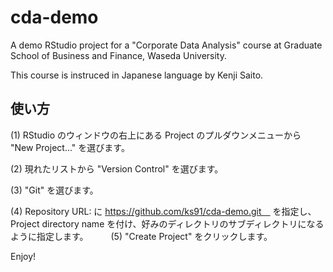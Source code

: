 # cda-demo
A demo RStudio project for a "Corporate Data Analysis" course at Graduate School of Business and Finance, Waseda University.

This course is instruced in Japanese language by Kenji Saito.

## 使い方

(1) RStudio のウィンドウの右上にある Project のプルダウンメニューから "New Project..." を選びます。

(2) 現れたリストから "Version Control" を選びます。

(3) "Git" を選びます。

(4) Repository URL: に https://github.com/ks91/cda-demo.git　 を指定し、Project directory name を付け、好みのディレクトリのサブディレクトリになるように指定します。
　　 
(5) "Create Project" をクリックします。

Enjoy!


